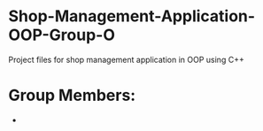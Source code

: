 # Shop-Management-Application-OOP-Group-O
Project files for shop management application in OOP using C++

# Group Members:
- 
